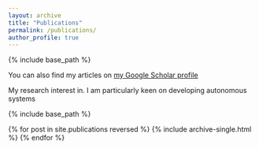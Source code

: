 ```yaml
---
layout: archive
title: "Publications"
permalink: /publications/
author_profile: true
---
```

{% include base_path %}

You can also find my articles on [my Google Scholar profile](https://scholar.google.com/citations?user=xC3keU4AAAAJ&hl=en)

My research interest in. I am particularly keen on developing autonomous systems 

{% include base_path %}

{% for post in site.publications reversed %}
  {% include archive-single.html %}
{% endfor %}

